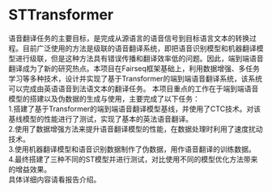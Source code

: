 # STTransformer
语音翻译任务的主要目标，是完成从源语言的语音信号到目标语言文本的转换过程。目前广泛使用的方法是级联的语音翻译系统，即把语音识别模型和机器翻译模型进行级联，但是这种方法具有错误传播和翻译效率低的问题。因此，端到端语音翻译成为了新的研究热点。本项目在Fairseq框架基础上，利用数据增强、多任务学习等多种技术，设计并实现了基于Transformer的端到端语音翻译系统，该系统可以完成由英语语音到法语文本的翻译任务。
本项目重点的工作在于端到端语音模型的搭建以及伪数据的生成与使用，主要完成了以下任务：  
1.搭建了基于Transformer的端到端语音翻译模型基线，并使用了CTC技术。对该基线模型的性能进行了测试，实现了基本的英法语音翻译。  
2.使用了数据增强方法来提升语音翻译模型的性能，在数据处理时利用了速度扰动技术。  
3.使用机器翻译模型和语音识别数据制作了伪数据，用作语音翻译的训练数据。  
4.最终搭建了三种不同的ST模型并进行测试，对比使用不同的模型优化方法带来的增益效果。  
具体详细内容请看报告介绍。  
